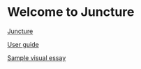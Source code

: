 # Welcome to Juncture

[Juncture](https://juncture-digital.org)

[User guide](https://github.com/JSTOR-Labs/juncture/wiki)

[Sample visual essay](sample-visual-essay)
